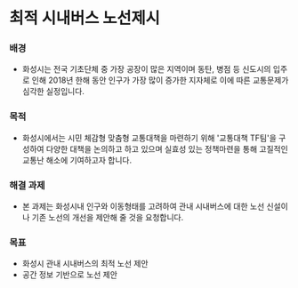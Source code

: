 # 최적 시내버스 노선제시
### **배경**

- 화성시는 전국 기초단체 중 가장 공장이 많은 지역이며 동탄, 병점 등 신도시의 입주로 인해 2018년 한해 동안 인구가 가장 많이 증가한 지자체로 이에 따른 교통문제가 심각한 실정입니다.

### **목적**

- 화성시에서는 시민 체감형 맞춤형 교통대책을 마련하기 위해 '교통대책 TF팀'을 구성하여 다양한 대책을 논의하고 하고 있으며 실효성 있는 정책마련을 통해 고질적인 교통난 해소에 기여하고자 합니다.

### **해결 과제**

- 본 과제는 화성시내 인구와 이동형태를 고려하여 관내 시내버스에 대한 노선 신설이나 기존 노선의 개선을 제안해 줄 것을 요청합니다.

### **목표**

- 화성시 관내 시내버스의 최적 노선 제안
- 공간 정보 기반으로 노선 제안
